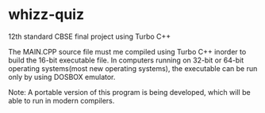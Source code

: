 # whizz-quiz
12th standard CBSE final project using Turbo C++

The MAIN.CPP source file must me compiled using Turbo C++ inorder to build the 16-bit executable file. In computers running on 32-bit or 64-bit operating systems(most new operating systems), the executable can be run only by using DOSBOX emulator.

Note: A portable version of this program is being developed, which will be able to run in modern compilers.
